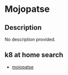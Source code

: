 # Mojopatse

## Description

No description provided.

## k8 at home search

- [mojopatse](https://nanne.dev/k8s-at-home-search/#/mojopatse)
